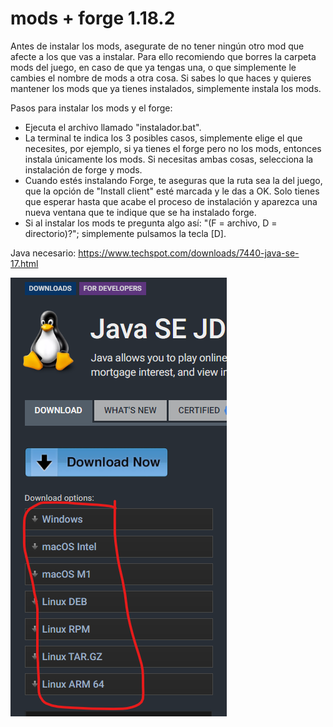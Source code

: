 # mods + forge 1.18.2

Antes de instalar los mods, asegurate de no tener ningún otro mod que afecte a los que vas a instalar. Para ello recomiendo que borres la carpeta mods del juego, en caso de que ya tengas una, o que simplemente le cambies el nombre de mods a otra cosa. Si sabes lo que haces y quieres mantener los mods que ya tienes instalados, simplemente instala los mods.

Pasos para instalar los mods y el forge:

- Ejecuta el archivo llamado "instalador.bat".
- La terminal te indica los 3 posibles casos, simplemente elige el que necesites, por ejemplo, si ya tienes el forge pero no los mods, entonces instala únicamente los mods. Si necesitas ambas cosas, selecciona la instalación de forge y mods.
- Cuando estés instalando Forge, te aseguras que la ruta sea la del juego, que la opción de "Install client" esté marcada y le das a OK. Solo tienes que esperar hasta que acabe el proceso de instalación y aparezca una nueva ventana que te indique que se ha instalado forge.
- Si al instalar los mods te pregunta algo así: "(F = archivo, D = directorio)?"; simplemente pulsamos la tecla [D].

Java necesario:
https://www.techspot.com/downloads/7440-java-se-17.html

![alt text](./media/Captura%20de%20pantalla%202022-05-13%20174019.png)